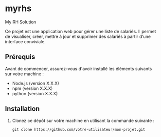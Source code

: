 # myrhs
My RH Solution

Ce projet est une application web pour gérer une liste de salariés. Il permet de visualiser, créer, mettre à jour et supprimer des salariés à partir d'une interface conviviale.

## Prérequis

Avant de commencer, assurez-vous d'avoir installé les éléments suivants sur votre machine :

- Node.js (version X.X.X)
- npm (version X.X.X)
- python (version X.X.X)

## Installation

1. Clonez ce dépôt sur votre machine en utilisant la commande suivante :

   ```shell
   git clone https://github.com/votre-utilisateur/mon-projet.git
